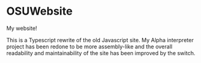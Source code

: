 # OSUWebsite
My website!

This is a Typescript rewrite of the old Javascript site. My Alpha interpreter project has been redone to be more assembly-like and the overall readability and maintainability of the site has been improved by the switch. 
